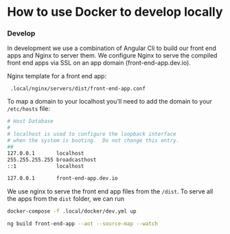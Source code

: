 # How to use Docker to develop locally

### Develop

In development we use a combination of Angular Cli to build our front end apps and Nginx to server them. 
We configure Nginx to serve the compiled front end apps via SSL on an app domain (front-end-app.dev.io).

Nginx template for a front end app: 

` .local/nginx/servers/dist/front-end-app.conf`

To map a domain to your localhost you'll need to add the domain to your `/etc/hosts` file:

```bash
# Host Database
#
# localhost is used to configure the loopback interface
# when the system is booting.  Do not change this entry.
##
127.0.0.1       localhost
255.255.255.255 broadcasthost
::1             localhost

127.0.0.1       front-end-app.dev.io

```

We use nginx to serve the front end app files from the `/dist`. 
To serve all the apps from the `dist` folder, we can run

```bash
docker-compose -f .local/docker/dev.yml up
```

```bash
ng build front-end-app --aot --source-map --watch
``` 